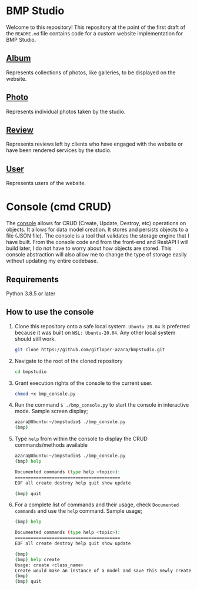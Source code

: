 # BMP Studio
Welcome to this repository! This repository at the point of the first draft of the `README.md` file contains code for a custom website implementation for BMP Studio.

##  [Album](https://github.com/gitloper-azara/bmpstudio/blob/ef8ac9b1c33c168bbfc22b8360029151d6285fea/models/album.py)
Represents collections of photos, like galleries, to be displayed on the website.

##  [Photo](https://github.com/gitloper-azara/bmpstudio/blob/ef8ac9b1c33c168bbfc22b8360029151d6285fea/models/photo.py)
Represents individual photos taken by the studio.

##  [Review](https://github.com/gitloper-azara/bmpstudio/blob/ef8ac9b1c33c168bbfc22b8360029151d6285fea/models/review.py)
Represents reviews left by clients who have engaged with the website or have been rendered services by the studio.

##  [User](https://github.com/gitloper-azara/bmpstudio/blob/ef8ac9b1c33c168bbfc22b8360029151d6285fea/models/user.py)
Represents users of the website.

# Console (cmd CRUD)
The [console](https://github.com/gitloper-azara/bmpstudio/blob/ef8ac9b1c33c168bbfc22b8360029151d6285fea/bmp_console.py) allows for CRUD (Create, Update, Destroy, etc) operations on objects. It allows for data model creation. It stores and persists objects to a file (JSON file). The console is a tool that validates the storage engine that I have built. From the console code and from the front-end and RestAPI I will build later, I do not have to worry about how objects are stored. This console abstraction will also allow me to change the type of storage easily without updating my entire codebase.

## Requirements
Python 3.8.5 or later

## How to use the console
1. Clone this repository onto a safe local system. `Ubuntu 20.04` is preferred because it was built on `WSL: Ubuntu-20.04`. Any other local system should still work.
    ```bash
    git clone https://github.com/gitloper-azara/bmpstudio.git
2. Navigate to the root of the cloned repository
    ```bash
    cd bmpstudio
3. Grant execution rights of the console to the current user.
    ```bash
    chmod +x bmp_console.py
4. Run the command `$ ./bmp_console.py` to start the console in interactive mode.
    Sample screen display;
    ```bash
    azara@Ubuntu:~/bmpstudio$ ./bmp_console.py
    (bmp)
5. Type `help` from within the console to display the CRUD commands/methods available
    ```bash
    azara@Ubuntu:~/bmpstudio$ ./bmp_console.py
    (bmp) help

    Documented commands (type help <topic>):
    ========================================
    EOF all create destroy help quit show update

    (bmp) quit
6. For a complete list of commands and their usage, check `Documented commands` and use the `help` command.
    Sample usage;
    ```bash
    (bmp) help

    Documented commands (type help <topic>):
    ========================================
    EOF all create destroy help quit show update

    (bmp)
    (bmp) help create
    Usage: create <class_name>
    Create would make an instance of a model and save this newly created instance to a JSON file.
    (bmp)
    (bmp) quit
